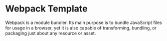 # Webpack Template

Webpack is a module bundler. Its main purpose is to bundle JavaScript files for usage in a browser, yet it is also capable of transforming, bundling, or packaging just about any resource or asset.
